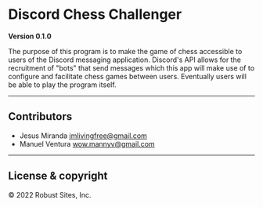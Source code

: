 # Discord Chess Challenger

**Version 0.1.0**

The purpose of this program is to make the game of chess accessible to users of
the Discord messaging application. Discord's API allows for the recruitment of "bots"
that send messages which this app will make use of to configure and facilitate chess games between users.
Eventually users will be able to play the program itself. 

---

## Contributors

- Jesus Miranda <jmlivingfree@gmail.com>
- Manuel Ventura <wow.mannyv@gmail.com>

---

## License & copyright

© 2022 Robust Sites, Inc.
